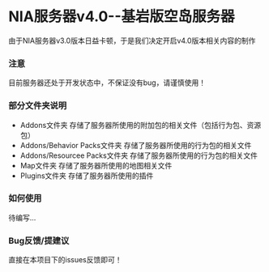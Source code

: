 # NIA服务器v4.0--基岩版空岛服务器

由于NIA服务器v3.0版本日益卡顿，于是我们决定开启v4.0版本相关内容的制作

### 注意

目前服务器还处于开发状态中，不保证没有bug，请谨慎使用！

### 部分文件夹说明

- Addons文件夹 存储了服务器所使用的附加包的相关文件（包括行为包、资源包）
- Addons/Behavior Packs文件夹 存储了服务器所使用的行为包的相关文件
- Addons/Resourcee Packs文件夹 存储了服务器所使用的行为包的相关文件
- Map文件夹 存储了服务器所使用的地图相关文件
- Plugins文件夹 存储了服务器所使用的插件

### 如何使用

待编写...

### Bug反馈/提建议

直接在本项目下的issues反馈即可！
